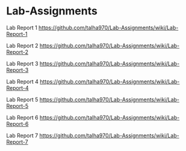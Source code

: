 # Lab-Assignments
Lab Report 1
https://github.com/talha970/Lab-Assignments/wiki/Lab-Report-1

Lab Report 2
https://github.com/talha970/Lab-Assignments/wiki/Lab-Report-2

Lab Report 3
https://github.com/talha970/Lab-Assignments/wiki/Lab-Report-3

Lab Report 4
https://github.com/talha970/Lab-Assignments/wiki/Lab-Report-4

Lab Report 5
https://github.com/talha970/Lab-Assignments/wiki/Lab-Report-5


Lab Report 6
https://github.com/talha970/Lab-Assignments/wiki/Lab-Report-6


Lab Report 7
https://github.com/talha970/Lab-Assignments/wiki/Lab-Report-7

